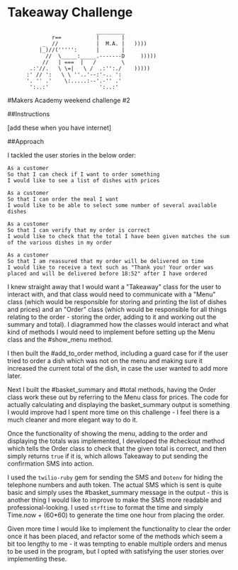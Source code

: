 Takeaway Challenge
==================
```
                            _________
              r==           |       |
           _  //            |  M.A. |   ))))
          |_)//(''''':      |       |
            //  \_____:_____.-------D     )))))
           //   | ===  |   /        \
       .:'//.   \ \=|   \ /  .:'':./    )))))
      :' // ':   \ \ ''..'--:'-.. ':
      '. '' .'    \:.....:--'.-'' .'
       ':..:'                ':..:'

 ```

#Makers Academy weekend challenge #2

##Instructions

[add these when you have internet]

##Approach

I tackled the user stories in the below order:

```
As a customer
So that I can check if I want to order something
I would like to see a list of dishes with prices

As a customer
So that I can order the meal I want
I would like to be able to select some number of several available dishes

As a customer
So that I can verify that my order is correct
I would like to check that the total I have been given matches the sum of the various dishes in my order

As a customer
So that I am reassured that my order will be delivered on time
I would like to receive a text such as "Thank you! Your order was placed and will be delivered before 18:52" after I have ordered
```

I knew straight away that I would want a "Takeaway" class for the user to interact with, and that class would need to communicate with a "Menu" class (which would be responsible for storing and printing the list of dishes and prices) and an "Order" class (which would be responsible for all things relating to the order - storing the order, adding to it and working out the summary and total).  I diagrammed how the classes would interact and what kind of methods I would need to implement before setting up the Menu class and the #show_menu method.

I then built the #add_to_order method, including a guard case for if the user tried to order a dish which was not on the menu and making sure it increased the current total of the dish, in case the user wanted to add more later.

Next I built the #basket_summary and #total methods, having the Order class work these out by referring to the Menu class for prices.  The code for actually calculating and displaying the basket_summary output is something I would improve had I spent more time on this challenge - I feel there is a much cleaner and more elegant way to do it.

Once the functionality of showing the menu, adding to the order and displaying the totals was implemented, I developed the #checkout method which tells the Order class to check that the given total is correct, and then simply returns `true` if it is, which allows Takeaway to put sending the confirmation SMS into action.

I used the `twilio-ruby` gem for sending the SMS and `Dotenv` for hiding the telephone numbers and auth token.  The actual SMS which is sent is quite basic and simply uses the #basket_summary message in the output - this is another thing I would like to improve to make the SMS more readable and professional-looking.  I used `strftime` to format the time and simply Time.now + (60*60) to generate the time one hour from placing the order.

Given more time I would like to implement the functionality to clear the order once it has been placed, and refactor some of the methods which seem a bit too lengthy to me - it was tempting to enable multiple orders and menus to be used in the program, but I opted with satisfying the user stories over implementing these.
